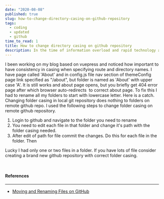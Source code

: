 ```yaml
---
date: "2020-08-08"
published: true
slug: how-to-change-directory-casing-on-github-repository
tags:
  - coding
  - updated
  - github
time_to_read: 1
title: How to change directory casing on github repository
description: In the time of information overload and rapid technology advancement it is really hard to follow and try out all the interesting projects, articles and samples.
---
```


I been working on my blog based on vuepress and noticed how important to have consistency in casing when specifying route and directory names. I have page called 'About' and in config.js file nav section of themeConfig page link specified as "/about", but folder is named as 'About' with upper case 'A'. It is still works and about page opens, but you briefly get 404 error page after which browser auto-redirects  to correct about page. To fix this I had to rename all my folders to start with lowercase letter. Here is a catch. Changing folder casing in local git repository does nothing to folders on remote github repo. I used the following steps to change folder casing on remote github repository.

1. Login to github and navigate to the folder you need to rename
2. You need to edit each file in that folder and change it's path with the folder casing needed.
3. After edit of path for file commit the changes. Do this for each file in the folder. Then

Lucky I had only one or two files in a folder. If you have lots of file consider creating a brand new github repository with correct folder casing.

<br>

#### References

---

- [Moving and Renaming Files on GitHub](https://github.blog/2013-03-15-moving-and-renaming-files-on-github/)
